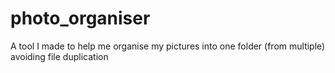 # photo_organiser
A tool I made to help me organise my pictures into one folder (from multiple) avoiding file duplication
